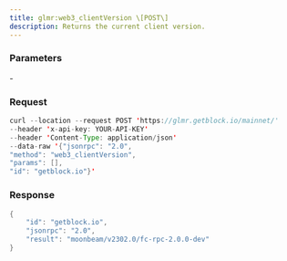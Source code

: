 ```yaml
---
title: glmr:web3_clientVersion \[POST\]
description: Returns the current client version.
---
```


### Parameters


\-

### Request

``` java
curl --location --request POST 'https://glmr.getblock.io/mainnet/' 
--header 'x-api-key: YOUR-API-KEY' 
--header 'Content-Type: application/json' 
--data-raw '{"jsonrpc": "2.0",
"method": "web3_clientVersion",
"params": [],
"id": "getblock.io"}'
```

###  Response

``` java
{
    "id": "getblock.io",
    "jsonrpc": "2.0",
    "result": "moonbeam/v2302.0/fc-rpc-2.0.0-dev"
}
```

